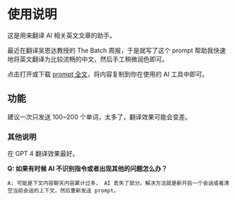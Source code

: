 # 使用说明

这是用来翻译 AI 相关英文文章的助手。

最近在翻译吴恩达教授的 The Batch 周报，于是就写了这个 prompt 帮助我快速地将英文翻译为比较流畅的中文，然后手工稍微润色即可。

点击打开或下载 [prompt 全文](./prompt_ai_report_trans.txt)，将内容复制到你在使用的 AI 工具中即可。

## 功能

建议一次只发送 100~200 个单词，太多了，翻译效果可能会变差。

### 其他说明

在 GPT 4 翻译效果最好。

**Q: 如果有时候 AI 不识别指令或者出现其他的问题怎么办？**

```
A: 可能是下文内容聊天内容累计过多， AI 丢失了部分。解决方法就是新开启一个会话或者清空当前会话的上下文，然后重新发送 prompt。
```
